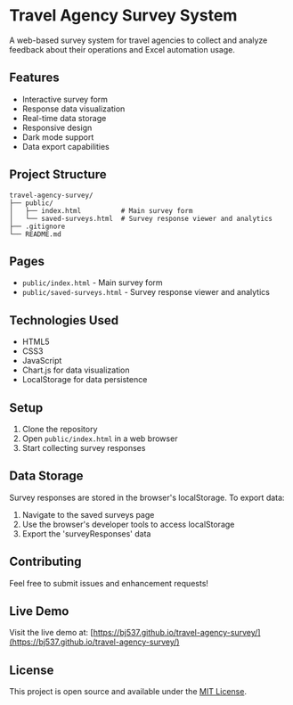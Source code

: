# Travel Agency Survey System

A web-based survey system for travel agencies to collect and analyze feedback about their operations and Excel automation usage.

## Features

- Interactive survey form
- Response data visualization
- Real-time data storage
- Responsive design
- Dark mode support
- Data export capabilities

## Project Structure

```
travel-agency-survey/
├── public/
│   ├── index.html          # Main survey form
│   └── saved-surveys.html  # Survey response viewer and analytics
├── .gitignore
└── README.md
```

## Pages

- `public/index.html` - Main survey form
- `public/saved-surveys.html` - Survey response viewer and analytics

## Technologies Used

- HTML5
- CSS3
- JavaScript
- Chart.js for data visualization
- LocalStorage for data persistence

## Setup

1. Clone the repository
2. Open `public/index.html` in a web browser
3. Start collecting survey responses

## Data Storage

Survey responses are stored in the browser's localStorage. To export data:

1. Navigate to the saved surveys page
2. Use the browser's developer tools to access localStorage
3. Export the 'surveyResponses' data

## Contributing

Feel free to submit issues and enhancement requests!

## Live Demo

Visit the live demo at: [https://bj537.github.io/travel-agency-survey/](https://bj537.github.io/travel-agency-survey/)

## License

This project is open source and available under the [MIT License](LICENSE). 